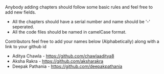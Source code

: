 Anybody adding chapters should follow some basic rules and feel free to add new fields.

- All the chapters should have a serial number and name should be '-' seperated.
- All the code files should be named in camelCase format.

Contributors feel free to add your names below (Alphabetically) along with a link to your github id

- Aditya Chawla - https://github.com/chawlaaditya8
- Aksha Rakra - https://github.com/aksharakra                              
- Deepak Pathania - https://github.com/deepakpathania
